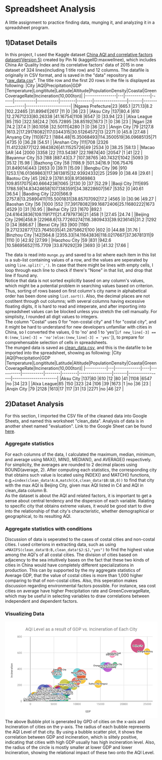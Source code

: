 # Spreadsheet Analysis
A little assignment to practice finding data, munging it, and analyzing it in a spreadsheet program.
## 1)Dataset Details
In this project, I used the Kaggle dataset [China AQI and correlative factors dataset(Version 5)](https://www.kaggle.com/maxwellnee/china-aqi-test) created by Pin Ni (kaggelID:maxwellnee), which includes China Air Quality Index and its correlative factors' data of 2015 in one dataset of 324 lines(including 1 title row) and 12 columns. The datafile is originally in CSV format, and is saved in the "data" repository as "[raw_data.csv](https://github.com/evewyang/Database-Design-and-Implementations/blob/main/spreadsheet-analysis-evewyang/data/raw_data.csv)". The title row and the first 20 rows in the file is displayed as following:
|City            |AQI|Precipitation|GDP   |Temperature|Longititute|Latitude|Altitude|PopulationDensity|Coastal|GreenCoverageRate|Incineration(10,000ton)|
|----------------|---|-------------|------|-----------|-----------|--------|--------|-----------------|-------|-----------------|-----------------------|
|Ngawa Prefecture|23 |665.1        |271.13|8.2        |102.22465  |31.89941|2617    |11               |0      |36               |23                     |
|Aksu City       |137|80.4         |610   |12.27671233|80.26338   |41.16754|1108    |6547             |0      |33.94            |23                     |
|Alxa League     |85 |150          |322.58|24.2       |105.72895  |38.85192|1673    |1                |0      |36               |23                     |
|Ngari           |28 |74.2         |37.4  |1          |80.1058    |32.50111|4280    |1                |0      |36               |23                     |
|Anqin City      |79 |2127.8       |1613.2|17.29178082|117.0344315|30.51264572|13      |2271             |0      |45.8             |27.48                  |
|Anyang City     |110|672.1        |1884.48|15.35068493|114.3500519|36.09685135|71      |4735             |0      |36.28            |54.51                  |
|Anshan City     |111|708          |2326  |11.41232877|122.9843826|41.11525726|49      |2534             |0      |38.25            |58.13                  |
|Macao SAR       |44 |2000         |3358  |22         |113.54387  |22.19874|40      |20547            |1      |41               |22                     |
|Bayannur City   |53 |188          |887.43|3.7        |107.38765  |40.74321|1042    |5093             |0      |35.12            |15.98                  |
|Bazhong City    |58 |1198.9       |501.34|16.9       |106.75476  |31.849014|443     |2653             |0      |39.11            |15.09                  |
|Bengbu City     |96 |910          |1253.1|16.01369863|117.3613815|32.93924332|25      |2599             |0      |38.48            |29.61                  |
|Baotou City     |45 |262.9        |3781.93|8.91369863 |109.8517075|40.6664238|1065    |2130             |0      |37               |52.29                  |
|Baoji City      |111|695          |1788.59|14.83424658|107.1383591|34.38228607|567     |5352             |0      |40.61            |36.54                  |
|Baoding City    |220|566.9        |2757.8|13.25890411|115.5001831|38.85707092|17.2    |4565             |0      |30.96            |49.27                  |
|Baoshan City    |56 |1000         |552   |17.39178082|99.16872406|25.11680222|1673    |4529             |0      |31               |10.95                  |
|Beihai City     |23 |1670         |892.1 |24.61643836|109.1191711|21.47979736|21      |458              |1      |27.45            |24.74                  |
|Beijing City    |296|458.9        |22968.6|13.77260274|116.3809433|39.9236145|31.2    |1292             |0      |34               |686.67                 |
|Benxi City      |63 |900          |1160  |9.271232877|123.7645035|41.28758621|100     |602              |0      |44.88            |31.76                  |
|Binzhou City    |142|564.8        |2355.33|14.11643836|118.0217667|37.36781311|9       |1110             |0      |42.92            |27.99                  |
|Haozhou City    |59 |831          |942.6 |10.58695652|115.7709   |33.879292|39      |3693             |0      |41.32            |17.66                  |

The data is read into `munge.py` and saved to a list where each item in this list is a sub-list containing values of a row, and the values are seperated by using `line.split(',')`. In case that there might be lines with empty cells, I loop through each line to check if there's "None" in that list, and drop that line if found any. <br>
Notice that data is not sorted explicitly based on any column's values, which might be a potential problem in searching values based on criterion. Thus, sorting of rows based on first column's city name in alphabetical order has been done using `list.sort()`. Also, the decimal places are not costitent through out columns; with several columns having excessive floating digits, it is hard to read and inteperate, and after importing into spreadsheet values can be blocked unless you stretch the cell manually. For simplisity, I rounded all digit values to integers. <br>
The column "Costal" uses 0 for "non-costal city" and 1 for "costal city", and it might be hard to understand for new developers unfamiliar with cities in China, so I converted the values, 0 to 'no' and 1 to 'yes'[`if new_line[-3] == 0:(new_line[-3] = 'no')else:(new_line[-3] = 'yes'`]), to prepare for comprehensable selection of cells in spreadsheets.<br>
The munged data is saved as [clean_data.csv](https://github.com/evewyang/Database-Design-and-Implementations/blob/main/spreadsheet-analysis-evewyang/data/clean_data.csv), and this is the datafile to be imported into the spreadsheet, showing as following:
|City       |AQI|Precipitation|GDP |Temperature|Longititute|Latitude|Altitude|PopulationDensity|Coastal|GreenCoverageRate|Incineration(10,000ton)|
|-----------|---|-------------|----|-----------|-----------|--------|--------|-----------------|-------|-----------------|-----------------------|
|Aksu City  |137|80           |610 |12         |80         |41      |1108    |6547             |no     |34               |23                     |
|Alxa League|85 |150          |323 |24         |106        |39      |1673    |1                |no     |36               |23                     |
|Anqin City |79 |2128         |1613|17         |117        |31      |13      |2271             |no     |46               |27                     |

## 2)Dataset Analysis
For this section, I imported the CSV file of the cleaned data into Google Sheets, and named this worksheet "clean_data". Analysis of data is in another sheet named "evaluation". Link to the Google Sheet can be found [here](https://docs.google.com/spreadsheets/d/1MybeuY1Sbu0Lrn0qwQug9MRRlL-30FBEd-J-9dNTWbg/edit?usp=sharing).
### Aggregate statistics
For each columns of the data, I calculated the maximum, median, minimum, and average using MAX(), MIN(), MEDIAN(), and AVERAGE() respectively. For simplicity, the averages are rounded to 2 decimal places using ROUND(average, 2). After computing each statistics, the corresponding city that obtains such value is located using INDEX() and MATCH() functions, e.g.`=index(clean_data!A:A,match(C4,clean_data!$B:$B,0))` to find that city with the max AQI is Beijing City, given max AQI listed in C4 and AQI in clean_data column B. <br>
As the dataset is about the AQI and related factors, it is important to get a sense about central tendency and the dispersion of each variable. Ralating to specific city that obtains extreme values, it would be good start to dive into the relationship of that city's characteristic, whether demographical or geographical, to its resulting AQI.    
### Aggregate statistics with conditions
Discussion of data is seperated to the cases of costal cities and non-costal cities. I used criterions in extracting data, such as using `=MAXIFS(clean_data!B:B,clean_data!$J:$J,"yes")` to find the highest value among the AQI's of all costal cities. The division of cities based on adjacency to the sea intuitively bases on the fact that these two kinds of cities in China would have completely different specializations in production. This can by supported by the my aggregate statistics of Average GDP, that the value of costal cities is more than 1,000 higher comparing to that of non-costal cities. Also, this seperation makes discussion regarding environmental factors possible. For instance, sea cost cities on average have higher Precipitation rate and GreenCoverageRate, which may be useful in selecting variables to draw correlations between independent and dependent factors.
### Visualizing Data
<img src="images/figure.png" alt="figure in display" width="750px"/>
The above Bubble plot is generated by GPD of cities on the x-axis and Incineration of cities on the y-axis. The radius of each bubble represents the AQI Level of that city. By using a bubble scatter plot, it shows the correlation between GDP and incineration, which is slitely positive, indicating that cities with high GDP usually has high incineration level. Also, the radius of the circle is mostly smaller at lower GDP and lower Incineration, showing the relational impact of these two onto the AQI Level. 
